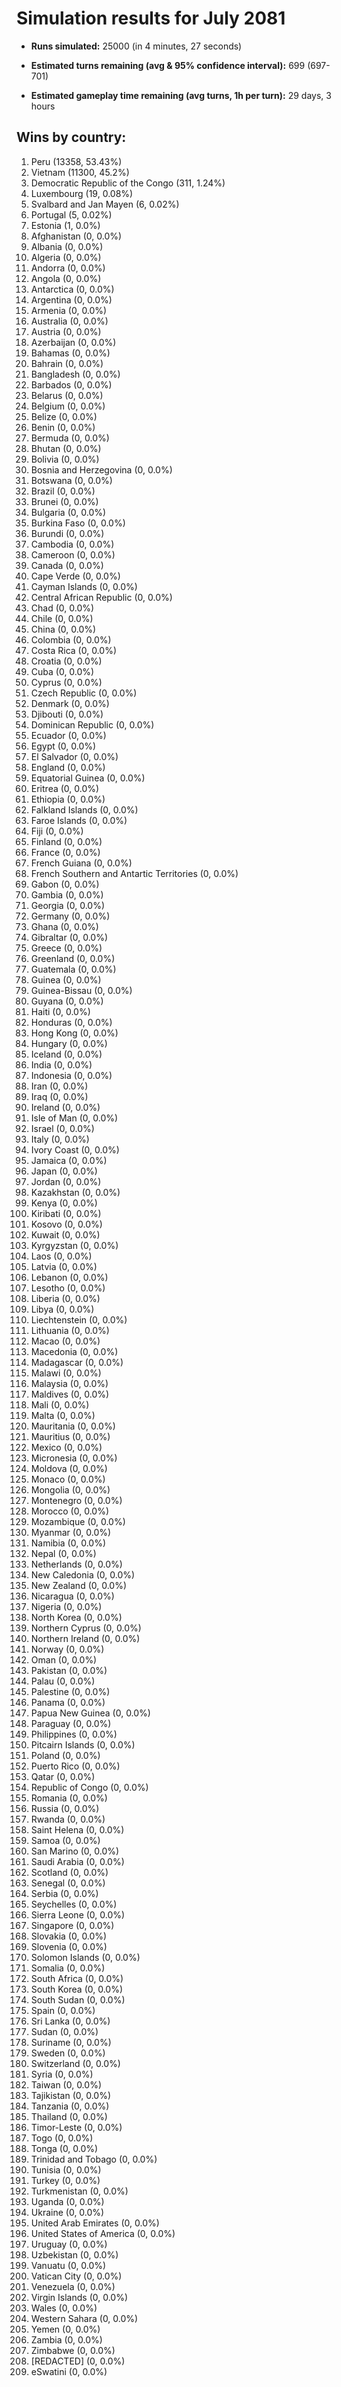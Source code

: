# Simulation results for July 2081

* **Runs simulated:** 25000 (in 4 minutes, 27 seconds)

* **Estimated turns remaining (avg & 95% confidence interval):** 699 (697-701)

* **Estimated gameplay time remaining (avg turns, 1h per turn):** 29 days, 3 hours

## Wins by country:
1. Peru (13358, 53.43%)
2. Vietnam (11300, 45.2%)
3. Democratic Republic of the Congo (311, 1.24%)
4. Luxembourg (19, 0.08%)
5. Svalbard and Jan Mayen (6, 0.02%)
6. Portugal (5, 0.02%)
7. Estonia (1, 0.0%)
8. Afghanistan (0, 0.0%)
9. Albania (0, 0.0%)
10. Algeria (0, 0.0%)
11. Andorra (0, 0.0%)
12. Angola (0, 0.0%)
13. Antarctica (0, 0.0%)
14. Argentina (0, 0.0%)
15. Armenia (0, 0.0%)
16. Australia (0, 0.0%)
17. Austria (0, 0.0%)
18. Azerbaijan (0, 0.0%)
19. Bahamas (0, 0.0%)
20. Bahrain (0, 0.0%)
21. Bangladesh (0, 0.0%)
22. Barbados (0, 0.0%)
23. Belarus (0, 0.0%)
24. Belgium (0, 0.0%)
25. Belize (0, 0.0%)
26. Benin (0, 0.0%)
27. Bermuda (0, 0.0%)
28. Bhutan (0, 0.0%)
29. Bolivia (0, 0.0%)
30. Bosnia and Herzegovina (0, 0.0%)
31. Botswana (0, 0.0%)
32. Brazil (0, 0.0%)
33. Brunei (0, 0.0%)
34. Bulgaria (0, 0.0%)
35. Burkina Faso (0, 0.0%)
36. Burundi (0, 0.0%)
37. Cambodia (0, 0.0%)
38. Cameroon (0, 0.0%)
39. Canada (0, 0.0%)
40. Cape Verde (0, 0.0%)
41. Cayman Islands (0, 0.0%)
42. Central African Republic (0, 0.0%)
43. Chad (0, 0.0%)
44. Chile (0, 0.0%)
45. China (0, 0.0%)
46. Colombia (0, 0.0%)
47. Costa Rica (0, 0.0%)
48. Croatia (0, 0.0%)
49. Cuba (0, 0.0%)
50. Cyprus (0, 0.0%)
51. Czech Republic (0, 0.0%)
52. Denmark (0, 0.0%)
53. Djibouti (0, 0.0%)
54. Dominican Republic (0, 0.0%)
55. Ecuador (0, 0.0%)
56. Egypt (0, 0.0%)
57. El Salvador (0, 0.0%)
58. England (0, 0.0%)
59. Equatorial Guinea (0, 0.0%)
60. Eritrea (0, 0.0%)
61. Ethiopia (0, 0.0%)
62. Falkland Islands (0, 0.0%)
63. Faroe Islands (0, 0.0%)
64. Fiji (0, 0.0%)
65. Finland (0, 0.0%)
66. France (0, 0.0%)
67. French Guiana (0, 0.0%)
68. French Southern and Antartic Territories (0, 0.0%)
69. Gabon (0, 0.0%)
70. Gambia (0, 0.0%)
71. Georgia (0, 0.0%)
72. Germany (0, 0.0%)
73. Ghana (0, 0.0%)
74. Gibraltar (0, 0.0%)
75. Greece (0, 0.0%)
76. Greenland (0, 0.0%)
77. Guatemala (0, 0.0%)
78. Guinea (0, 0.0%)
79. Guinea-Bissau (0, 0.0%)
80. Guyana (0, 0.0%)
81. Haiti (0, 0.0%)
82. Honduras (0, 0.0%)
83. Hong Kong (0, 0.0%)
84. Hungary (0, 0.0%)
85. Iceland (0, 0.0%)
86. India (0, 0.0%)
87. Indonesia (0, 0.0%)
88. Iran (0, 0.0%)
89. Iraq (0, 0.0%)
90. Ireland (0, 0.0%)
91. Isle of Man (0, 0.0%)
92. Israel (0, 0.0%)
93. Italy (0, 0.0%)
94. Ivory Coast (0, 0.0%)
95. Jamaica (0, 0.0%)
96. Japan (0, 0.0%)
97. Jordan (0, 0.0%)
98. Kazakhstan (0, 0.0%)
99. Kenya (0, 0.0%)
100. Kiribati (0, 0.0%)
101. Kosovo (0, 0.0%)
102. Kuwait (0, 0.0%)
103. Kyrgyzstan (0, 0.0%)
104. Laos (0, 0.0%)
105. Latvia (0, 0.0%)
106. Lebanon (0, 0.0%)
107. Lesotho (0, 0.0%)
108. Liberia (0, 0.0%)
109. Libya (0, 0.0%)
110. Liechtenstein (0, 0.0%)
111. Lithuania (0, 0.0%)
112. Macao (0, 0.0%)
113. Macedonia (0, 0.0%)
114. Madagascar (0, 0.0%)
115. Malawi (0, 0.0%)
116. Malaysia (0, 0.0%)
117. Maldives (0, 0.0%)
118. Mali (0, 0.0%)
119. Malta (0, 0.0%)
120. Mauritania (0, 0.0%)
121. Mauritius (0, 0.0%)
122. Mexico (0, 0.0%)
123. Micronesia (0, 0.0%)
124. Moldova (0, 0.0%)
125. Monaco (0, 0.0%)
126. Mongolia (0, 0.0%)
127. Montenegro (0, 0.0%)
128. Morocco (0, 0.0%)
129. Mozambique (0, 0.0%)
130. Myanmar (0, 0.0%)
131. Namibia (0, 0.0%)
132. Nepal (0, 0.0%)
133. Netherlands (0, 0.0%)
134. New Caledonia (0, 0.0%)
135. New Zealand (0, 0.0%)
136. Nicaragua (0, 0.0%)
137. Nigeria (0, 0.0%)
138. North Korea (0, 0.0%)
139. Northern Cyprus (0, 0.0%)
140. Northern Ireland (0, 0.0%)
141. Norway (0, 0.0%)
142. Oman (0, 0.0%)
143. Pakistan (0, 0.0%)
144. Palau (0, 0.0%)
145. Palestine (0, 0.0%)
146. Panama (0, 0.0%)
147. Papua New Guinea (0, 0.0%)
148. Paraguay (0, 0.0%)
149. Philippines (0, 0.0%)
150. Pitcairn Islands (0, 0.0%)
151. Poland (0, 0.0%)
152. Puerto Rico (0, 0.0%)
153. Qatar (0, 0.0%)
154. Republic of Congo (0, 0.0%)
155. Romania (0, 0.0%)
156. Russia (0, 0.0%)
157. Rwanda (0, 0.0%)
158. Saint Helena (0, 0.0%)
159. Samoa (0, 0.0%)
160. San Marino (0, 0.0%)
161. Saudi Arabia (0, 0.0%)
162. Scotland (0, 0.0%)
163. Senegal (0, 0.0%)
164. Serbia (0, 0.0%)
165. Seychelles (0, 0.0%)
166. Sierra Leone (0, 0.0%)
167. Singapore (0, 0.0%)
168. Slovakia (0, 0.0%)
169. Slovenia (0, 0.0%)
170. Solomon Islands (0, 0.0%)
171. Somalia (0, 0.0%)
172. South Africa (0, 0.0%)
173. South Korea (0, 0.0%)
174. South Sudan (0, 0.0%)
175. Spain (0, 0.0%)
176. Sri Lanka (0, 0.0%)
177. Sudan (0, 0.0%)
178. Suriname (0, 0.0%)
179. Sweden (0, 0.0%)
180. Switzerland (0, 0.0%)
181. Syria (0, 0.0%)
182. Taiwan (0, 0.0%)
183. Tajikistan (0, 0.0%)
184. Tanzania (0, 0.0%)
185. Thailand (0, 0.0%)
186. Timor-Leste (0, 0.0%)
187. Togo (0, 0.0%)
188. Tonga (0, 0.0%)
189. Trinidad and Tobago (0, 0.0%)
190. Tunisia (0, 0.0%)
191. Turkey (0, 0.0%)
192. Turkmenistan (0, 0.0%)
193. Uganda (0, 0.0%)
194. Ukraine (0, 0.0%)
195. United Arab Emirates (0, 0.0%)
196. United States of America (0, 0.0%)
197. Uruguay (0, 0.0%)
198. Uzbekistan (0, 0.0%)
199. Vanuatu (0, 0.0%)
200. Vatican City (0, 0.0%)
201. Venezuela (0, 0.0%)
202. Virgin Islands (0, 0.0%)
203. Wales (0, 0.0%)
204. Western Sahara (0, 0.0%)
205. Yemen (0, 0.0%)
206. Zambia (0, 0.0%)
207. Zimbabwe (0, 0.0%)
208. [REDACTED] (0, 0.0%)
209. eSwatini (0, 0.0%)
